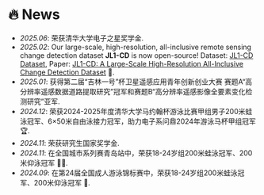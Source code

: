 # 🔥 News
- *2025.06*: 荣获清华大学电子之星奖学金.
- *2025.02*: Our large-scale, high-resolution, all-inclusive remote sensing change detection dataset **JL1-CD** is now open-source! Dataset: [JL1-CD Dataset](https://github.com/circleLZY/MTKD-CD), Paper: [JL1-CD: A Large-Scale High-Resolution All-Inclusive Change Detection Dataset](https://arxiv.org/pdf/2502.13407) 📂.
- *2025.01*: 获得第二届“吉林一号”杯卫星遥感应用青年创新创业大赛 赛题A“高分辨率遥感数据道路提取研究”冠军和赛题B“高分辨率遥感影像全要素变化检测研究”亚军.
- *2024.12*: 荣获2024-2025年度清华大学马约翰杯游泳比赛甲组男子200米蛙泳冠军、6×50米自由泳接力冠军，助力电子系问鼎2024年游泳马杯甲组冠军 🏆.
- *2024.11*: 荣获研究生国家奖学金.
- *2024.11*: 在全国城市系列赛青岛站中，荣获18-24岁组200米蛙泳冠军、200米仰泳冠军 🏊‍♂️.
- *2024.09*: 在第24届全国成人游泳锦标赛中，荣获18-24岁组200米蛙泳冠军、200米仰泳冠军 🏅.